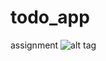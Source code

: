 # todo_app
assignment
![alt tag](https://github.com/SalmanIqbal123/todo_app/images/2016-03-19_111949.png)
